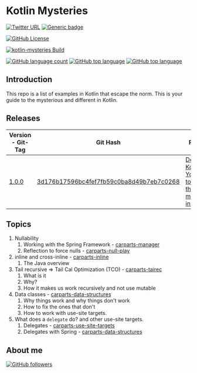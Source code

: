 # Kotlin Mysteries

[![Twitter URL](https://img.shields.io/twitter/url?logoColor=blue&style=social&url=https%3A%2F%2Fimg.shields.io%2Ftwitter%2Furl%3Fstyle%3Dsocial)](https://twitter.com/intent/tweet?text=%20Checkout%20this%20%40github%20repo%20by%20%40joaofse%20%F0%9F%91%A8%F0%9F%8F%BD%E2%80%8D%F0%9F%92%BB%3A%20https%3A//github.com/jesperancinha/kotlin-mysteries)
[![Generic badge](https://img.shields.io/static/v1.svg?label=GitHub&message=kotlin-mysteries&color=informational)](https://github.com/jesperancinha/kotlin-mysteries)

[![GitHub License](https://img.shields.io/badge/license-Apache%20License%202.0-blue.svg?style=flat)](https://www.apache.org/licenses/LICENSE-2.0)

[![kotlin-mysteries Build](https://github.com/jesperancinha/kotlin-mysteries/actions/workflows/kotlin-mysteries.yml/badge.svg)](https://github.com/jesperancinha/kotlin-mysteries/actions/workflows/kotlin-mysteries.yml)

[![GitHub language count](https://img.shields.io/github/languages/count/jesperancinha/kotlin-mysteries.svg)](#)
[![GitHub top language](https://img.shields.io/github/languages/top/jesperancinha/kotlin-mysteries.svg)](#)
[![GitHub top language](https://img.shields.io/github/languages/code-size/jesperancinha/kotlin-mysteries.svg)](#)

## Introduction

This repo is a list of examples in Kotlin that escape the norm. This is your guide to the mysterious and different in
Kotlin.

## Releases

| Version  - Git-Tag                                                    | Git Hash                                                                                                                                    | Purpose                                                                                                                                      |
|-----------------------------------------------------------------------|---------------------------------------------------------------------------------------------------------------------------------------------|----------------------------------------------------------------------------------------------------------------------------------------------|
| [1.0.0](https://github.com/jesperancinha/kotlin-mysteries/tree/1.0.0) | [3d176b17596bc4fef7fb59c0ba8d49b7eb7c0268](https://github.com/jesperancinha/kotlin-mysteries/tree/3d176b17596bc4fef7fb59c0ba8d49b7eb7c0268) | [Decoding Kotlin - Your guide to solving the mysterious in Kotlin](https://joaofilipesabinoesperancinha.nl/blog/blog-24-mysteries-of-kotlin) |

## Topics

1.  Nullability
    1.  Working with the Spring Framework - [carparts-manager](carparts-manager)
    2.  Reflection to force nulls - [carparts-null-play](carparts-null-play)
2.  inline and cross-inline - [carparts-inline](carparts-inline)
    1.  The Java overview
3.  Tail recursive => Tail Cal Optimization (TCO) - [carparts-tairec](carparts-tairec)
    1.  What is it
    2.  Why?
    3.  How it makes us work recursively and not use mutable
4.  Data classes - [carparts-data-structures](carparts-data-structures)
    1.  Why things work and why things don't work
    2.  How to fix the ones that don't
    3.  How to work with use-site targets.
5.  What does a `delegate` do? and other use-site targets.
    1.  Delegates - [carparts-use-site-targets](carparts-use-site-targets)
    2.  Delegates with Spring - [carparts-data-structures](carparts-data-structures)

## About me

[![GitHub followers](https://img.shields.io/github/followers/jesperancinha.svg?label=Jesperancinha&style=for-the-badge&logo=github&color=grey "GitHub")](https://github.com/jesperancinha)
